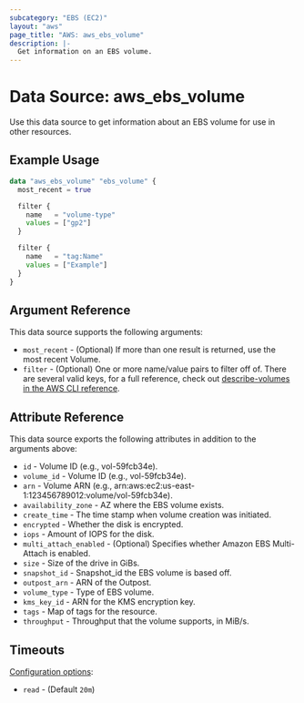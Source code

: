 ```yaml
---
subcategory: "EBS (EC2)"
layout: "aws"
page_title: "AWS: aws_ebs_volume"
description: |-
  Get information on an EBS volume.
---
```


# Data Source: aws_ebs_volume

Use this data source to get information about an EBS volume for use in other
resources.

## Example Usage

```terraform
data "aws_ebs_volume" "ebs_volume" {
  most_recent = true

  filter {
    name   = "volume-type"
    values = ["gp2"]
  }

  filter {
    name   = "tag:Name"
    values = ["Example"]
  }
}
```

## Argument Reference

This data source supports the following arguments:

* `most_recent` - (Optional) If more than one result is returned, use the most
recent Volume.
* `filter` - (Optional) One or more name/value pairs to filter off of. There are
several valid keys, for a full reference, check out
[describe-volumes in the AWS CLI reference][1].

## Attribute Reference

This data source exports the following attributes in addition to the arguments above:

* `id` - Volume ID (e.g., vol-59fcb34e).
* `volume_id` - Volume ID (e.g., vol-59fcb34e).
* `arn` - Volume ARN (e.g., arn:aws:ec2:us-east-1:123456789012:volume/vol-59fcb34e).
* `availability_zone` - AZ where the EBS volume exists.        
* `create_time` - The time stamp when volume creation was initiated.
* `encrypted` - Whether the disk is encrypted.
* `iops` - Amount of IOPS for the disk.
* `multi_attach_enabled` - (Optional) Specifies whether Amazon EBS Multi-Attach is enabled.
* `size` - Size of the drive in GiBs.
* `snapshot_id` - Snapshot_id the EBS volume is based off.
* `outpost_arn` - ARN of the Outpost.
* `volume_type` - Type of EBS volume.
* `kms_key_id` - ARN for the KMS encryption key.
* `tags` - Map of tags for the resource.
* `throughput` - Throughput that the volume supports, in MiB/s.

## Timeouts

[Configuration options](https://developer.hashicorp.com/terraform/language/resources/syntax#operation-timeouts):

- `read` - (Default `20m`)

[1]: http://docs.aws.amazon.com/cli/latest/reference/ec2/describe-volumes.html
